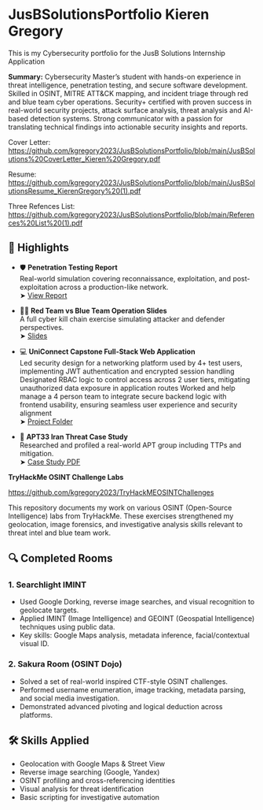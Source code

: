# JusBSolutionsPortfolio Kieren Gregory
This is my Cybersecurity portfolio for the JusB Solutions Internship Application

**Summary:**
Cybersecurity Master’s student with hands-on experience in threat intelligence, penetration testing, and secure software development. 
Skilled in OSINT, MITRE ATT&CK mapping, and incident triage through red and blue team cyber operations. 
Security+ certified with proven success in real-world security projects, attack surface analysis, threat analysis and AI-based detection systems. 
Strong communicator with a passion for translating technical findings into actionable security insights and reports.

Cover Letter: https://github.com/kgregory2023/JusBSolutionsPortfolio/blob/main/JusBSolutions%20CoverLetter_Kieren%20Gregory.pdf

Resume: https://github.com/kgregory2023/JusBSolutionsPortfolio/blob/main/JusBSolutionsResume_KierenGregory%20(1).pdf

Three Refences List: https://github.com/kgregory2023/JusBSolutionsPortfolio/blob/main/References%20List%20(1).pdf


## 🔐 Highlights

- 🛡️ **Penetration Testing Report**  
  Real-world simulation covering reconnaissance, exploitation, and post-exploitation across a production-like network.  
  ➤ [View Report](https://github.com/kgregory2023/JusBSolutionsPortfolio/blob/main/Pen%20Test%20Report%20University%20of%20West%20Florida%20.pdf)

- 🔴🔵 **Red Team vs Blue Team Operation Slides**  
  A full cyber kill chain exercise simulating attacker and defender perspectives.  
  ➤ [Slides](./reports/red_blue_team_slides.pdf)

- 💻 **UniConnect Capstone Full-Stack Web Application**  
Led security design for a networking platform used by 4+ test users, implementing JWT authentication and encrypted 
session handling Designated RBAC logic to control access across 2 user tiers, mitigating unauthorized data exposure in application routes
Worked and help manage a 4 person team to integrate secure backend logic with frontend usability, ensuring seamless user experience and 
security alignment  
  ➤ [Project Folder](https://github.com/kgregory2023/UniConnectWebApp-Capstone-University-Projects)

- 🧠 **APT33 Iran Threat Case Study**  
  Researched and profiled a real-world APT group including TTPs and mitigation.  
  ➤ [Case Study PDF](https://github.com/kgregory2023/JusBSolutionsPortfolio/blob/main/Iran%20APT33%20Case%20Study.pdf)

 **TryHackMe OSINT Challenge Labs** 

https://github.com/kgregory2023/TryHackMEOSINTChallenges

This repository documents my work on various OSINT (Open-Source Intelligence) labs from TryHackMe. These exercises strengthened my geolocation, image forensics, and investigative analysis skills relevant to threat intel and blue team work.

## 🔍 Completed Rooms

### 1. **Searchlight IMINT**
- Used Google Dorking, reverse image searches, and visual recognition to geolocate targets.
- Applied IMINT (Image Intelligence) and GEOINT (Geospatial Intelligence) techniques using public data.
- Key skills: Google Maps analysis, metadata inference, facial/contextual visual ID.

### 2. **Sakura Room (OSINT Dojo)**
- Solved a set of real-world inspired CTF-style OSINT challenges.
- Performed username enumeration, image tracking, metadata parsing, and social media investigation.
- Demonstrated advanced pivoting and logical deduction across platforms.

## 🛠️ Skills Applied
- Geolocation with Google Maps & Street View
- Reverse image searching (Google, Yandex)
- OSINT profiling and cross-referencing identities
- Visual analysis for threat identification
- Basic scripting for investigative automation

